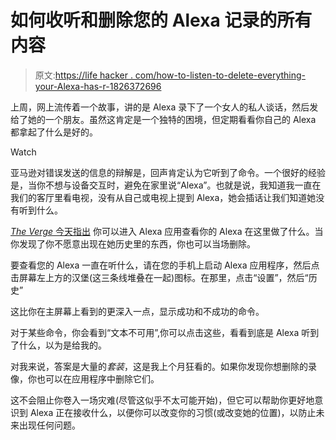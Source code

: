 # 如何收听和删除您的 Alexa 记录的所有内容

> 原文:[https://life hacker . com/how-to-listen-to-delete-everything-your-Alexa-has-r-1826372696](https://lifehacker.com/how-to-listen-to-and-delete-everything-your-alexa-has-r-1826372696)

上周，网上流传着一个故事，讲的是 Alexa 录下了一个女人的私人谈话，然后发给了她的一个朋友。虽然这肯定是一个独特的困境，但定期看看你自己的 Alexa 都拿起了什么是好的。

Watch

亚马逊对错误发送的信息的辩解是，回声肯定认为它听到了命令。一个很好的经验是，当你不想与设备交互时，避免在家里说“Alexa”。也就是说，我知道我一直在我们的客厅里看电视，没有从自己或电视上提到 Alexa，她会插话让我们知道她没有听到什么。

[*The Verge* 今天指出](https://www.theverge.com/2018/5/28/17402154/how-to-see-amazon-echo-alexa-conversation-recording-history-listen) 你可以进入 Alexa 应用查看你的 Alexa 在这里做了什么。当你发现了你不愿意出现在她历史里的东西，你也可以当场删除。

要查看您的 Alexa 一直在听什么，请在您的手机上启动 Alexa 应用程序，然后点击屏幕左上方的汉堡(这三条线堆叠在一起)图标。在那里，点击“设置”，然后“历史”

这比你在主屏幕上看到的更深入一点，显示成功和不成功的命令。

对于某些命令，你会看到“文本不可用”,你可以点击这些，看看到底是 Alexa 听到了什么，以为是给我的。

对我来说，答案是大量的*套装*，这是我上个月狂看的。如果你发现你想删除的录像，你也可以在应用程序中删除它们。

这不会阻止你卷入一场灾难(尽管这似乎不太可能开始)，但它可以帮助你更好地意识到 Alexa 正在接收什么，以便你可以改变你的习惯(或改变她的位置)，以防止未来出现任何问题。